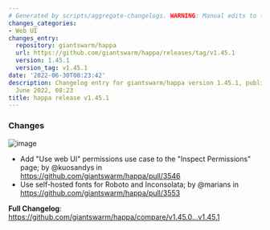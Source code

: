 ```yaml
---
# Generated by scripts/aggregate-changelogs. WARNING: Manual edits to this files will be overwritten.
changes_categories:
- Web UI
changes_entry:
  repository: giantswarm/happa
  url: https://github.com/giantswarm/happa/releases/tag/v1.45.1
  version: 1.45.1
  version_tag: v1.45.1
date: '2022-06-30T08:23:42'
description: Changelog entry for giantswarm/happa version 1.45.1, published on 30
  June 2022, 08:23
title: happa release v1.45.1
---
```


### Changes

![image](https://user-images.githubusercontent.com/273727/176880460-48f922b1-92ab-4fa3-9d1d-1407768d8863.png)


* Add "Use web UI" permissions use case to the "Inspect Permissions" page; by @kuosandys in https://github.com/giantswarm/happa/pull/3546
* Use self-hosted fonts for Roboto and Inconsolata; by @marians in https://github.com/giantswarm/happa/pull/3553


**Full Changelog**: https://github.com/giantswarm/happa/compare/v1.45.0...v1.45.1
